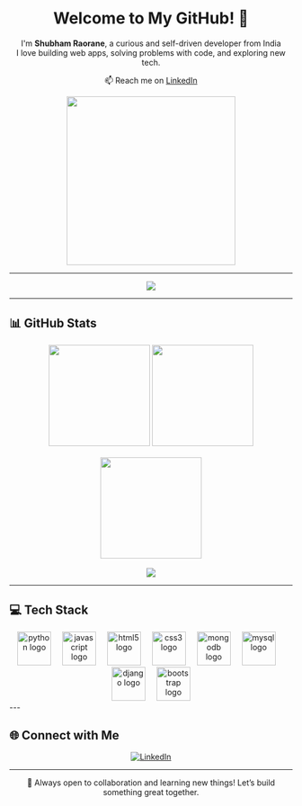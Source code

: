 <h1 align="center">Welcome to My GitHub! 👋</h1>

<p align="center">
  I'm <strong>Shubham Raorane</strong>, a curious and self-driven developer from India <br>
  I love building web apps, solving problems with code, and exploring new tech.
</p>

<p align="center">
  📫 Reach me on <a href="https://www.linkedin.com/in/shubham-raorane-a548b432a/" target="_blank">LinkedIn</a>
</p>

<p align="center">
  <img src="https://media.giphy.com/media/qgQUggAC3Pfv687qPC/giphy.gif" width="300" />
</p>

---

<div align="center">
  <img src="https://profile-counter.glitch.me/ShubhamRaorane11/count.svg?" />
</div>

---

## 📊 GitHub Stats

<div align="center">
  <img src="https://github-readme-stats.vercel.app/api?username=ShubhamRaorane11&show_icons=true&theme=radical&count_private=true&hide_border=true&include_all_commits=true" height="180" />
  <img src="https://github-readme-streak-stats.herokuapp.com/?user=ShubhamRaorane11&theme=radical&hide_border=true" height="180" />
</div>

<br>

<div align="center">
  <img src="https://github-readme-stats.vercel.app/api/top-langs/?username=ShubhamRaorane11&layout=compact&theme=radical&hide_border=true&langs_count=8" height="180" />
</div>

<br>

<div align="center">
  <img src="https://github-profile-trophy.vercel.app/?username=ShubhamRaorane11&theme=radical&no-bg=true&no-frame=true&row=1&column=7" />
</div>

---

## 💻 Tech Stack
<div align="center">
  <img src="https://skillicons.dev/icons?i=py" height="60" alt="python logo"  />
  <img width="12" />
  <img src="https://cdn.jsdelivr.net/gh/devicons/devicon/icons/javascript/javascript-original.svg" height="60" alt="javascript logo"  />
  <img width="12" />
  <img src="https://cdn.jsdelivr.net/gh/devicons/devicon/icons/html5/html5-original.svg" height="60" alt="html5 logo"  />
  <img width="12" />
  <img src="https://cdn.jsdelivr.net/gh/devicons/devicon/icons/css3/css3-original.svg" height="60" alt="css3 logo"  />
  <img width="12" />
  <img src="https://cdn.jsdelivr.net/gh/devicons/devicon/icons/mongodb/mongodb-original.svg" height="60" alt="mongodb logo"  />
  <img width="12" />
  <img src="https://cdn.jsdelivr.net/gh/devicons/devicon/icons/mysql/mysql-original.svg" height="60" alt="mysql logo"  />
  <img width="12" />
  <img src="https://cdn.jsdelivr.net/gh/devicons/devicon/icons/django/django-plain.svg" height="60" alt="django logo"  />
  <img width="12" />
  <img src="https://skillicons.dev/icons?i=bootstrap" height="60" alt="bootstrap logo"  />
</div>
---

## 🌐 Connect with Me

<div align="center">
  <a href="https://www.linkedin.com/in/shubham-raorane-a548b432a/" target="_blank">
    <img src="https://img.shields.io/badge/LinkedIn-Connect-blue?style=for-the-badge&logo=linkedin" alt="LinkedIn"/>
  </a>
</div>

---

<p align="center">
  🚀 Always open to collaboration and learning new things! Let’s build something great together.
</p>
